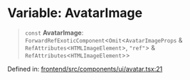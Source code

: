 # Variable: AvatarImage

> `const` **AvatarImage**: `ForwardRefExoticComponent`\<`Omit`\<`AvatarImageProps` & `RefAttributes`\<`HTMLImageElement`\>, `"ref"`\> & `RefAttributes`\<`HTMLImageElement`\>\>

Defined in: [frontend/src/components/ui/avatar.tsx:21](https://github.com/lsendel/sass/blob/ca8b2b87627589617e0de57047e1f50d53e78078/frontend/src/components/ui/avatar.tsx#L21)
